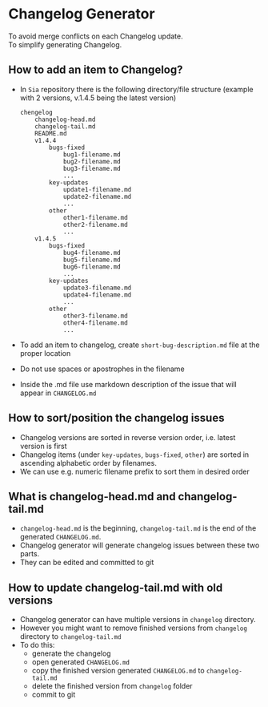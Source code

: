 # Changelog Generator


To avoid merge conflicts on each Changelog update.  
To simplify generating Changelog.

## How to add an item to Changelog?

- In `Sia` repository there is the following directory/file structure
  (example with 2 versions, v.1.4.5 being the latest version)

      chengelog
          changelog-head.md
          changelog-tail.md
          README.md
          v1.4.4
              bugs-fixed
                  bug1-filename.md
                  bug2-filename.md
                  bug3-filename.md
                  ...
              key-updates
                  update1-filename.md
                  update2-filename.md
                  ...
              other
                  other1-filename.md
                  other2-filename.md
                  ...
          v1.4.5
              bugs-fixed
                  bug4-filename.md
                  bug5-filename.md
                  bug6-filename.md
                  ...
              key-updates
                  update3-filename.md
                  update4-filename.md
                  ...
              other
                  other3-filename.md
                  other4-filename.md
                  ...

- To add an item to changelog,
  create `short-bug-description.md` file at the proper location
- Do not use spaces or apostrophes in the filename
- Inside the .md file use markdown description of the issue
  that will appear in `CHANGELOG.md`

## How to sort/position the changelog issues

- Changelog versions are sorted in reverse version order,
  i.e. latest version is first
- Changelog items (under `key-updates`, `bugs-fixed`, `other`)
  are sorted in ascending alphabetic order by filenames.
- We can use e.g. numeric filename prefix to sort them in desired order

## What is changelog-head.md and changelog-tail.md

- `changelog-head.md` is the beginning, `changelog-tail.md` is the end of the generated `CHANGELOG.md`.
- Changelog generator will generate changelog issues between these two parts.
- They can be edited and committed to git

## How to update changelog-tail.md with old versions

- Changelog generator can have multiple versions in `changelog` directory.
- However you might want to remove finished versions
  from `changelog` directory to `changelog-tail.md`
- To do this:
  - generate the changelog
  - open generated `CHANGELOG.md`
  - copy the finished version generated `CHANGELOG.md` to `changelog-tail.md`
  - delete the finished version from `changelog` folder
  - commit to git